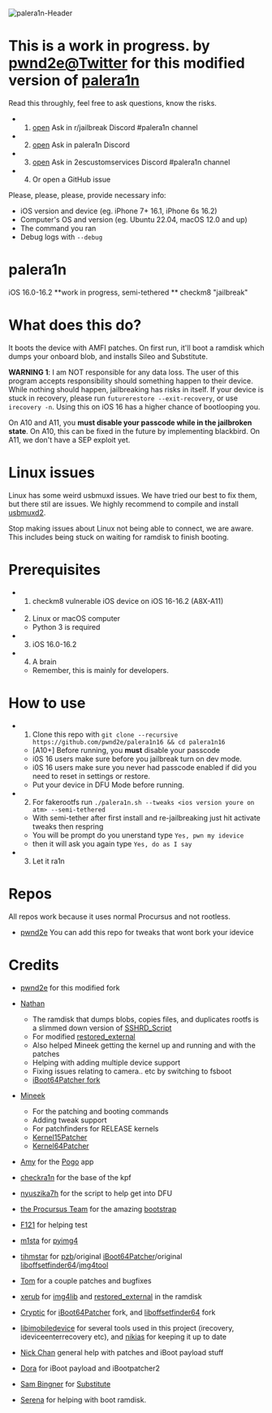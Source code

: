 # 
![palera1n-Header](https://user-images.githubusercontent.com/104146035/204871654-854b47a5-866b-41e1-aaab-8059cbfc4b9a.jpg)






# This is a work in progress. by [pwnd2e@Twitter](https://twitter.com/pwnd2e) for this modified version of [palera1n](https://github.com/palera1n/palera1n)
Read this throughly, feel free to ask questions, know the risks. 

- 1. [open](https://discord.gg/5pWry9wn6p) Ask in r/jailbreak Discord #palera1n channel
- 2. [open](https://discord.gg/4S3yUMxuQH) Ask in palera1n Discord
- 3. [open](https://discord.gg/kKJmDDaZrB) Ask in 2escustomservices Discord #palera1n channel
- 4. Or open a GitHub issue

Please, please, please, provide necessary info:

- iOS version and device (eg. iPhone 7+ 16.1, iPhone 6s 16.2)
- Computer's OS and version (eg. Ubuntu 22.04, macOS 12.0 and up)
- The command you ran
- Debug logs with `--debug`



# palera1n

iOS 16.0-16.2 **work in progress, semi-tethered ** checkm8 "jailbreak" 

# What does this do?

It boots the device with AMFI patches. On first run, it'll boot a ramdisk which dumps your onboard blob, and installs Sileo and Substitute.

**WARNING 1**: I am NOT responsible for any data loss. The user of this program accepts responsibility should something happen to their device. While nothing should happen, jailbreaking has risks in itself. If your device is stuck in recovery, please run `futurerestore --exit-recovery`, or use `irecovery -n`. Using this on iOS 16 has a higher chance of bootlooping you.

On A10 and A11, you **must disable your passcode while in the jailbroken state**. On A10, this can be fixed in the future by implementing blackbird. On A11, we don't have a SEP exploit yet.

# Linux issues
Linux has some weird usbmuxd issues. We have tried our best to fix them, but there stil are issues. We highly recommend to compile and install [usbmuxd2](https://github.com/tihmstar/usbmuxd2).

Stop making issues about Linux not being able to connect, we are aware. This includes being stuck on waiting for ramdisk to finish booting.

# Prerequisites
- 1. checkm8 vulnerable iOS device on iOS 16-16.2 (A8X-A11)
    
- 2. Linux or macOS computer
    - Python 3 is required
- 3. iOS 16.0-16.2
- 4. A brain
    - Remember, this is mainly for developers.

# How to use
- 1. Clone this repo with `git clone --recursive https://github.com/pwnd2e/palera1n16 && cd palera1n16`
    - \[A10+\] Before running, you **must** disable your passcode
    - i0S 16 users make sure before you jailbreak turn on dev mode.
    - i0S 16 users make sure you never had passcode enabled if did you need to reset in settings or restore.
    - Put your device in DFU Mode before running.
- 2. For fakerootfs run `./palera1n.sh --tweaks <ios version youre on atm> --semi-tethered` 
    - With semi-tether after first install and re-jailbreaking just hit activate tweaks then respring
    - You will be prompt do you unerstand type  `Yes, pwn my idevice`  
    - then it will ask you again type `Yes, do as I say`
- 3. Let it ra1n







# Repos
All repos work because it uses normal Procursus and not rootless.
- [pwnd2e](https://www.2escustomservices.com/iOS15) You can add this repo for tweaks that wont bork your idevice

# Credits


- [pwnd2e](https://github.com/pwnd2e) for this modified fork

- [Nathan](https://github.com/verygenericname)
    - The ramdisk that dumps blobs, copies files, and duplicates rootfs is a slimmed down version of [SSHRD_Script](https://github.com/verygenericname/SSHRD_Script)
    - For modified [restored_external](https://github.com/verygenericname/sshrd_SSHRD_Script)
    - Also helped Mineek getting the kernel up and running and with the patches
    - Helping with adding multiple device support
    - Fixing issues relating to camera.. etc by switching to fsboot
    - [iBoot64Patcher fork](https://github.com/verygenericname/iBoot64Patcher)
- [Mineek](https://github.com/mineek)
    - For the patching and booting commands
    - Adding tweak support
    - For patchfinders for RELEASE kernels
    - [Kernel15Patcher](https://github.com/mineek/PongoOS/tree/iOS15/checkra1n/Kernel15Patcher)
    - [Kernel64Patcher](https://github.com/mineek/Kernel64Patcher)
- [Amy](https://github.com/elihwyma) for the [Pogo](https://github.com/elihwyma/Pogo) app
- [checkra1n](https://github.com/checkra1n) for the base of the kpf
- [nyuszika7h](https://github.com/nyuszika7h) for the script to help get into DFU
- [the Procursus Team](https://github.com/ProcursusTeam) for the amazing [bootstrap](https://github.com/ProcursusTeam/Procursus)
- [F121](https://github.com/F121Live) for helping test
- [m1sta](https://github.com/m1stadev) for [pyimg4](https://github.com/m1stadev/PyIMG4)
- [tihmstar](https://github.com/tihmstar) for [pzb](https://github.com/tihmstar/partialZipBrowser)/original [iBoot64Patcher](https://github.com/tihmstar/iBoot64Patcher)/original [liboffsetfinder64](https://github.com/tihmstar/liboffsetfinder64)/[img4tool](https://github.com/tihmstar/img4tool)
- [Tom](https://github.com/guacaplushy) for a couple patches and bugfixes
- [xerub](https://github.com/xerub) for [img4lib](https://github.com/xerub/img4lib) and [restored_external](https://github.com/xerub/sshrd) in the ramdisk
- [Cryptic](https://github.com/Cryptiiiic) for [iBoot64Patcher](https://github.com/Cryptiiiic/iBoot64Patcher) fork, and [liboffsetfinder64](https://github.com/Cryptiiiic/liboffsetfinder64) fork
- [libimobiledevice](https://github.com/libimobiledevice) for several tools used in this project (irecovery, ideviceenterrecovery etc), and [nikias](https://github.com/nikias) for keeping it up to date
- [Nick Chan](https://github.com/asdfugil) general help with patches and iBoot payload stuff
- [Dora](https://github.com/dora2ios) for iBoot payload and iBootpatcher2
- [Sam Bingner](https://github.com/sbingner) for [Substitute](https://github.com/sbingner/substitute)
- [Serena](https://github.com/SerenaKit) for helping with boot ramdisk.
